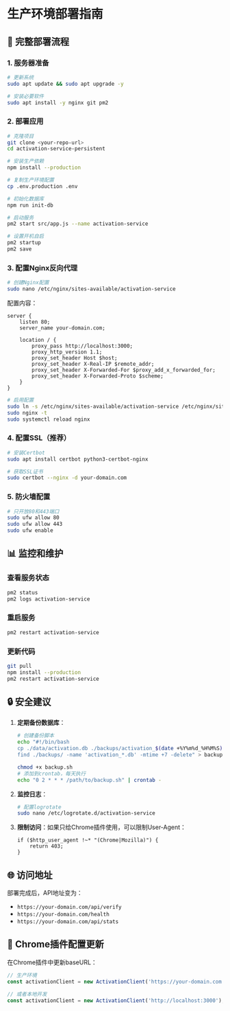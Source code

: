 # 生产环境部署指南

## 🚀 完整部署流程

### 1. 服务器准备
```bash
# 更新系统
sudo apt update && sudo apt upgrade -y

# 安装必要软件
sudo apt install -y nginx git pm2
```

### 2. 部署应用
```bash
# 克隆项目
git clone <your-repo-url>
cd activation-service-persistent

# 安装生产依赖
npm install --production

# 复制生产环境配置
cp .env.production .env

# 初始化数据库
npm run init-db

# 启动服务
pm2 start src/app.js --name activation-service

# 设置开机自启
pm2 startup
pm2 save
```

### 3. 配置Nginx反向代理
```bash
# 创建Nginx配置
sudo nano /etc/nginx/sites-available/activation-service
```

配置内容：
```nginx
server {
    listen 80;
    server_name your-domain.com;

    location / {
        proxy_pass http://localhost:3000;
        proxy_http_version 1.1;
        proxy_set_header Host $host;
        proxy_set_header X-Real-IP $remote_addr;
        proxy_set_header X-Forwarded-For $proxy_add_x_forwarded_for;
        proxy_set_header X-Forwarded-Proto $scheme;
    }
}
```

```bash
# 启用配置
sudo ln -s /etc/nginx/sites-available/activation-service /etc/nginx/sites-enabled/
sudo nginx -t
sudo systemctl reload nginx
```

### 4. 配置SSL（推荐）
```bash
# 安装Certbot
sudo apt install certbot python3-certbot-nginx

# 获取SSL证书
sudo certbot --nginx -d your-domain.com
```

### 5. 防火墙配置
```bash
# 只开放80和443端口
sudo ufw allow 80
sudo ufw allow 443
sudo ufw enable
```

## 📊 监控和维护

### 查看服务状态
```bash
pm2 status
pm2 logs activation-service
```

### 重启服务
```bash
pm2 restart activation-service
```

### 更新代码
```bash
git pull
npm install --production
pm2 restart activation-service
```

## 🔒 安全建议

1. **定期备份数据库**：
   ```bash
   # 创建备份脚本
   echo "#!/bin/bash
   cp ./data/activation.db ./backups/activation_$(date +%Y%m%d_%H%M%S).db
   find ./backups/ -name 'activation_*.db' -mtime +7 -delete" > backup.sh

   chmod +x backup.sh
   # 添加到crontab，每天执行
   echo "0 2 * * * /path/to/backup.sh" | crontab -
   ```

2. **监控日志**：
   ```bash
   # 配置logrotate
   sudo nano /etc/logrotate.d/activation-service
   ```

3. **限制访问**：如果只给Chrome插件使用，可以限制User-Agent：
   ```nginx
   if ($http_user_agent !~* "(Chrome|Mozilla)") {
       return 403;
   }
   ```

## 🌐 访问地址

部署完成后，API地址变为：
- `https://your-domain.com/api/verify`
- `https://your-domain.com/health`
- `https://your-domain.com/api/stats`

## 📱 Chrome插件配置更新

在Chrome插件中更新baseURL：
```javascript
// 生产环境
const activationClient = new ActivationClient('https://your-domain.com');

// 或者本地开发
const activationClient = new ActivationClient('http://localhost:3000');
```